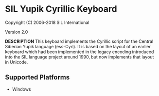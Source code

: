 SIL Yupik Cyrillic Keyboard
=====================

Copyright (C) 2006-2018 SIL International

Version 2.0


__DESCRIPTION__
This keyboard implements the Cyrillic script for the Central Siberian Yupik language (ess-Cyrl). It is based on the layout of an earlier keyboard which had been implemented in the legacy encoding introduced into the SIL language project around 1990, but now implements that layout in Unicode.


Supported Platforms
-------------------
 * Windows
 